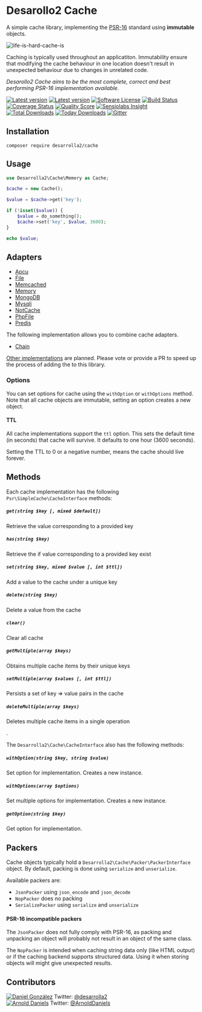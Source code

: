 # Desarollo2 Cache

A simple cache library, implementing the [PSR-16](https://github.com/php-fig/fig-standards/blob/master/accepted/PSR-16-simple-cache.md) standard using **immutable** objects.

![life-is-hard-cache-is](https://user-images.githubusercontent.com/100821/41566888-ecd60cde-735d-11e8-893f-da42b2cd65e7.jpg)

Caching is typically used throughout an applicatiton. Immutability ensure that modifying the cache behaviour in one
location doesn't result in unexpected behaviour due to changes in unrelated code.

_Desarollo2 Cache aims to be the most complete, correct and best performing PSR-16 implementation available._

[![Latest version][ico-version]][link-packagist]
[![Latest version][ico-pre-release]][link-packagist]
[![Software License][ico-license]][link-license]
[![Build Status][ico-travis]][link-travis]
[![Coverage Status][ico-coveralls]][link-coveralls]
[![Quality Score][ico-code-quality]][link-code-quality]
[![Sensiolabs Insight][ico-sensiolabs]][link-sensiolabs]
[![Total Downloads][ico-downloads]][link-downloads]
[![Today Downloads][ico-today-downloads]][link-downloads]
[![Gitter][ico-gitter]][link-gitter]


## Installation

```
composer require desarrolla2/cache
```

## Usage


``` php
use Desarrolla2\Cache\Memory as Cache;

$cache = new Cache();

$value = $cache->get('key');

if (!isset($value)) {
    $value = do_something(); 
    $cache->set('key', $value, 3600);
}

echo $value;
```

## Adapters

* [Apcu](docs/implementations/apcu.md)
* [File](docs/implementations/file.md)
* [Memcached](docs/implementations/memcached.md)
* [Memory](docs/implementations/memory.md)
* [MongoDB](docs/implementations/mongodb.md)
* [Mysqli](docs/implementations/mysqli.md)
* [NotCache](docs/implementations/notcache.md)
* [PhpFile](docs/implementations/phpfile.md)
* [Predis](docs/implementations/predis.md)

The following implementation allows you to combine cache adapters.

* [Chain](docs/implementations/chain.md)

[Other implementations][todo-implementations] are planned. Please vote or
provide a PR to speed up the process of adding the to this library.

[todo-implementations]: https://github.com/desarrolla2/Cache/issues?q=is%3Aissue+is%3Aopen+label%3Aadapter

### Options

You can set options for cache using the `withOption` or `withOptions` method.
Note that all cache objects are immutable, setting an option creates a new
object.

#### TTL

All cache implementations support the `ttl` option. This sets the default
time (in seconds) that cache will survive. It defaults to one hour (3600
seconds).

Setting the TTL to 0 or a negative number, means the cache should live forever.

## Methods

Each cache implementation has the following `Psr\SimpleCache\CacheInterface`
methods:

##### `get(string $key [, mixed $default])`
Retrieve the value corresponding to a provided key

##### `has(string $key)`
Retrieve the if value corresponding to a provided key exist

##### `set(string $key, mixed $value [, int $ttl])`
Add a value to the cache under a unique key

##### `delete(string $key)`
Delete a value from the cache

##### `clear()`
Clear all cache

##### `getMultiple(array $keys)`
Obtains multiple cache items by their unique keys

##### `setMultiple(array $values [, int $ttl])`
Persists a set of key => value pairs in the cache

##### `deleteMultiple(array $keys)`
Deletes multiple cache items in a single operation

.

The `Desarrolla2\Cache\CacheInterface` also has the following methods:

##### `withOption(string $key, string $value)`
Set option for implementation. Creates a new instance.

##### `withOptions(array $options)`
Set multiple options for implementation. Creates a new instance.

##### `getOption(string $key)`
Get option for implementation.


## Packers

Cache objects typically hold a `Desarrolla2\Cache\Packer\PackerInterface`
object. By default, packing is done using `serialize` and `unserialize`.

Available packers are:

* `JsonPacker` using `json_encode` and `json_decode`
* `NopPacker` does no packing
* `SerializePacker` using `serialize` and `unserialize`

#### PSR-16 incompatible packers

The `JsonPacker` does not fully comply with PSR-16, as packing and
unpacking an object will probably not result in an object of the same class.

The `NopPacker` is intended when caching string data only (like HTML output) or
if the caching backend supports structured data. Using it when storing objects
will might give unexpected results.

## Contributors

[![Daniel González](https://avatars1.githubusercontent.com/u/661529?v=3&s=80)](https://github.com/desarrolla2)
Twitter: [@desarrolla2](https://twitter.com/desarrolla2)\
[![Arnold Daniels](https://avatars3.githubusercontent.com/u/100821?v=3&s=80)](https://github.com/jasny)
Twitter: [@ArnoldDaniels](https://twitter.com/ArnoldDaniels)

[ico-version]: https://img.shields.io/packagist/v/desarrolla2/Cache.svg?style=flat-square
[ico-pre-release]: https://img.shields.io/packagist/vpre/desarrolla2/Cache.svg?style=flat-square
[ico-license]: https://img.shields.io/badge/license-MIT-brightgreen.svg?style=flat-square
[ico-travis]: https://img.shields.io/travis/desarrolla2/Cache/master.svg?style=flat-square
[ico-coveralls]: https://img.shields.io/coveralls/desarrolla2/Cache/master.svg?style=flat-square
[ico-code-quality]: https://img.shields.io/scrutinizer/g/desarrolla2/cache.svg?style=flat-square
[ico-sensiolabs]: https://img.shields.io/sensiolabs/i/5f139261-1ac1-4559-846a-723e09319a88.svg?style=flat-square
[ico-downloads]: https://img.shields.io/packagist/dt/desarrolla2/cache.svg?style=flat-square
[ico-today-downloads]: https://img.shields.io/packagist/dd/desarrolla2/cache.svg?style=flat-square
[ico-gitter]: https://img.shields.io/badge/GITTER-JOIN%20CHAT%20%E2%86%92-brightgreen.svg?style=flat-square

[link-packagist]: https://packagist.org/packages/desarrolla2/cache
[link-license]: http://hassankhan.mit-license.org
[link-travis]: https://travis-ci.org/desarrolla2/Cache
[link-coveralls]: https://coveralls.io/github/desarrolla2/Cache
[link-code-quality]: https://scrutinizer-ci.com/g/desarrolla2/cache
[link-sensiolabs]: https://insight.sensiolabs.com/projects/5f139261-1ac1-4559-846a-723e09319a88
[link-downloads]: https://packagist.org/packages/desarrolla2/cache
[link-gitter]: https://gitter.im/desarrolla2/Cache?utm_source=badge&utm_medium=badge&utm_campaign=pr-badge
